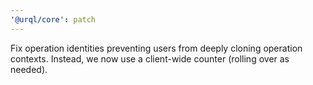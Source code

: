 ```yaml
---
'@urql/core': patch
---
```


Fix operation identities preventing users from deeply cloning operation contexts. Instead, we now use a client-wide counter (rolling over as needed).
